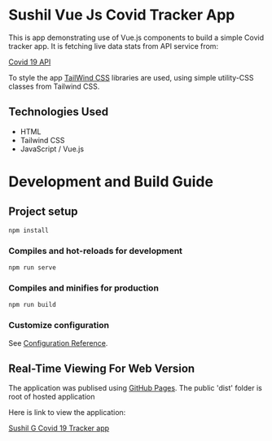 # Sushil Vue Js Covid Tracker App

This is app demonstrating use of Vue.js components to build a simple Covid tracker app.  It is fetching live data stats from API service from:

[Covid 19 API](https://covid19api.com/)

To style the app [TailWind CSS](https://tailwindcss.com/) libraries are used, using simple utility-CSS classes from Tailwind CSS.

## Technologies Used

- HTML
- Tailwind CSS 
- JavaScript / Vue.js

# Development and Build Guide

## Project setup
```
npm install
```

### Compiles and hot-reloads for development
```
npm run serve
```

### Compiles and minifies for production
```
npm run build
```

### Customize configuration
See [Configuration Reference](https://cli.vuejs.org/config/).

## Real-Time Viewing For Web Version

The application was publised using [GitHub Pages](https://pages.github.com/).
The public 'dist' folder is root of hosted application 

Here is link to view the application:

[Sushil G Covid 19 Tracker app](https://susgupta.github.io/vue-covid-tracker/index.html)
